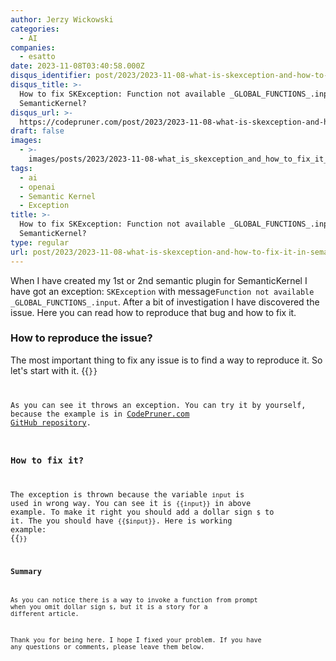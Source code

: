 ```yaml
---
author: Jerzy Wickowski
categories:
  - AI
companies:
  - esatto
date: 2023-11-08T03:40:58.000Z
disqus_identifier: post/2023/2023-11-08-what-is-skexception-and-how-to-fix-it-in-semantickernel
disqus_title: >-
  How to fix SKException: Function not available _GLOBAL_FUNCTIONS_.input from
  SemanticKernel?
disqus_url: >-
  https://codepruner.com/post/2023/2023-11-08-what-is-skexception-and-how-to-fix-it-in-semantickernel
draft: false
images:
  - >-
    images/posts/2023/2023-11-08-what_is_skexception_and_how_to_fix_it_in_semantickernel.jpg
tags:
  - ai
  - openai
  - Semantic Kernel
  - Exception
title: >-
  How to fix SKException: Function not available _GLOBAL_FUNCTIONS_.input from
  SemanticKernel?
type: regular
url: post/2023/2023-11-08-what-is-skexception-and-how-to-fix-it-in-semantickernel
---
```


When I have created my 1st or 2nd semantic plugin for SemanticKernel I have got an exception: `SKException` with message`Function not available _GLOBAL_FUNCTIONS_.input`. After a bit of investigation I have discovered the issue. Here you can read how to reproduce that bug and how to fix it.

### How to reproduce the issue?
The most important thing to fix any issue is to find a way to reproduce it. So let's start with it. 
{{<code language="csharp" file="static/examples/CodePruner.Examples/CodePruner.Examples.AI.ExploreSemanticKernel/ExploringSemanticKernel.cs" region="throw_SKException_Function_not_available_GLOBAL_FUNCTIONS_input" >}}

As you can see it throws an exception. You can try it by yourself, because the example is in [CodePruner.com GitHub repository](https://github.com/jwickowski/codepruner.com). 


### How to fix it?
The exception is thrown because the variable `input` is used in wrong way. You can see it is `{{input}}` in above example. To make it right you should add a dollar sign `$` to it. The you should have `{{$input}}`.  Here is working example:
{{<code language="csharp" file="static/examples/CodePruner.Examples/CodePruner.Examples.AI.ExploreSemanticKernel/ExploringSemanticKernel.cs" region="fix_throw_SKException_Function_not_available_GLOBAL_FUNCTIONS_input" >}}

### Summary
As you can notice there is a way to invoke a function from prompt when you omit dollar sign `$`, but it is a story for a different article.

Thank you for being here. I hope I fixed your problem. If you have any questions or comments, please leave them below. 

